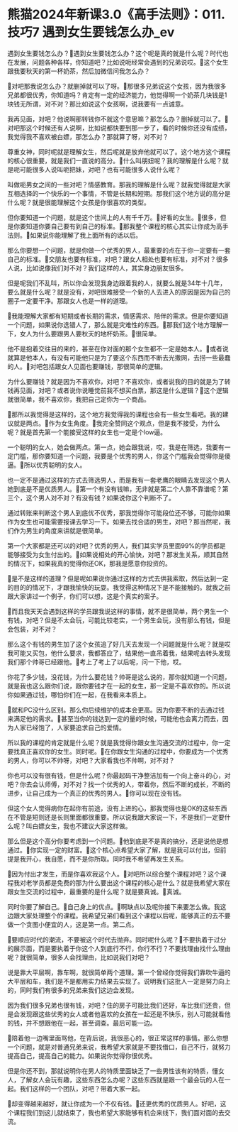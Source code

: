 # 熊猫2024年新课3.0《高手法则》：011.技巧7 遇到女生要钱怎么办_ev

遇到女生要钱怎么办？🎼遇到女生要钱怎么办？这个呢是真的就是什么呢？时代也在发展，问题各种各样，你知道吧？比如说呃经常会遇到的兄弟说哎。🎼这个女生跟我要秋天的第一杯奶茶，然后加微信问我怎么办？

🎼对吧那我说怎么办？就删掉就可以了呀。🎼那很多兄弟说这个女孩，因为我很多兄弟都很优秀，你知道吗？肯定有一定的经济能力，他觉得啊一个奶茶几块钱是1块钱无所谓，对不对？那比如说这个女孩啊，说我要有一点诚意。

我再见面，对吧？他说啊那转钱你不就这个意思嘛？那怎么办？删掉就可以了。🎼对吧那这个时候还有人说啊，比如说都快要到那一步了，看的时候你还没有成绩，我觉得我不喜欢被白嫖，那怎么办？那就算了呀，对不对？

尊重女神，同时呢就是理解女生，然后呢就是放弃他就可以了。这个地方这个课程的核心很重要，就是我们一直说的高分。🎼什么叫朋妞呢？我的理解是什么呢？就是呃可能很多人说叫呃把妹，对吧？也有可能很多人说什么呢？

叫做呃男女之间的一些对吧？情感教育。那我的理解是什么呢？就我觉得就是大家互相选择的一个快乐的一个事情，不管是长期和短期。那我们这个地方说的高分是什么呢？就是很能理解这个女孩是你很喜欢的类型。

但你要知道一个问题，就是这个世间上的人有千千万。🎼好看的女生。🎼很多，但是你要知道你要自己要有到自己的标准。🎼那我整个课程的核心其实让你成为高手法则。🎼如果说你能理解了我上面所有的话以后。

那么你要想一个问题，就是你做一个优秀的男人，最重要的点在于你一定要有一套自己的标准。🎼交朋友也要有标准，对吧？跟女人相处也要有标准，对不对？很多人说，比如说像我们对不对？我们这样的人，其实身边朋友很多。

但是呢我们不乱叫，所以你会发现我身边跟着我的人，就要么就是34年十几年，要么就是什么呢？就是没有，对吧很难接受一个新的人去进入的原因是因为自己的圈子一定要干净。那跟女人也是一样的道理。

🎼我能理解大家都有短期或者长期的需求，情感需求、陪伴的需求。但是你要知道一个问题，如果说你选错人了，那么就是灾难性的东西。🎼那我们这个地方理解一下，女人为什么要跟男人要秋天的地杯奶茶。🎼很简单。

他不是抱着交往目的来的，甚至在你对面的那个女生都不一定是她本人。🎼或者说就算是他本人，有没有可能他只是为了要这个东西而不断去光撒网，去捞一些最蠢的人。🎼对吧包括跟女人见面也要赚钱，那很简单的逻辑。

为什么要赚钱？就是因为不喜欢你，对吧？不喜欢你，或者说我的目的就是为了转钱再见面，对吧？或者说你说睡觉前我不想买白票，那这是什么逻辑？🎼这个逻辑就很简单，我不喜欢你，我把自己定你为一个商品。

🎼那所以我觉得是这样的，这个地方我觉得我的课程也会有一些女生看吧。我的建议就是两点。🎼作为女生角度。🎼我完全赞同这个观点，但是我不接受，为什么呢？就是首先第一个能接受这样的女生也一定是个low逼。

一个聪明的女人，她会做两点。第一点，她会跟我说，哎，我是在筛选，我要有一定门槛，那你要知道一个问题，我要是个优秀的男人，你这个门槛我会觉得你是傻逼。🎼所以优秀聪明的女人。

也一定不是通过这样的方式去筛选男人，而是我有一套老鹰的眼睛去发现这个男人她到底是不是优质男人。🎼第一个有没有钱嘛，无非就是第二个人靠不靠谱呢？第三个，这个男人对不对？有没有钱？如果说你这个判断不了。

通过转账来判断这个男人到底优不优秀，那我觉得你可能段位还不够，可能你如果作为女生也可能需要报课去学习一下。如果去找合适的男生，对吧？那当然呢，我们作为男生的角度来讲就是很简单。

第一个大家都是还可以的对吧？优秀的男人，我们其实学员里面99%的学员都是能够接受为女生付出的。🎼如果说相处的开心愉快，对吧？那发生关系，顺其自然的情况下，如果我真的觉得你还OK，那我是愿意你投资的。

🎼是不是这样的道理？但是呢如果说你通过这样的方式去供我索取，然后达到一定的目的的情况下，才跟我愉快的玩耍。我觉得这种情况下是不能接触的。就我之前跟大家讲过一个例子，你们可以想，这是个真实的案子。

🎼而且我天天会遇到这样的学员跟我说这样的事情，就不是很简单，两个男生一个有钱，对吧？但是不太会玩，可能比较老实，一个男生会玩，没有那么有钱，但是会包装，对不对？

那么这个有钱的男生加了这个女孩追了好几天去发现一个问题就是什么呢？就是哎我可能又买包，他什么要求，我都答应了，结果他一直吊着我，结果呢去转头发现我们那个帅哥已经跟他。🎼考上了考上了以后呢，问一下他，哎。

你花了多少钱，没花钱，为什么要花钱？帅哥是这么说的，那你就知道一个问题，就是我也这么跟你们说，跟你要钱才在一起的女生，那一定是不喜欢你的。所以说你如果通过钱，哪怕你们在一起，在我看来本质上。

🎼就和PC没什么区别。那么你后续维护的成本会更高。因为你要不断的去通过钱来满足他的需求。🎼甚至当你的钱达到一定的量的时候，可能他也会离力而去，因为人家已经饱了，人家要追求自己的爱情。

所以我的课程的肯定就是什么呢？就是我觉得你跟女生沟通交流的过程中，你一定要找真正喜欢你的女生。同时呢。🎼在你跟女生沟通的过程中，你要成为一个优秀的男人，你可以不帅呀，对吧？大家看我也不帅啊，对不对？

你也可以没有很有钱，但是什么呢？你最起码干净整洁加有一个向上奋斗的心，对吧？你去会认师傅，对不对？找一个优秀的人，带着你，然后不断的成长，不断的进步，让自己成为一个真正的优秀的男人。🎼你可以现在没有钱。

但这个女人觉得病你在起你有前途，没有上进的心，那我觉得也是OK的这些东西在不管是短则还是长则里面都很重要。所以说我跟大家说一下，不是我们一定要什么呢？叫白嫖女生，我也不建议大家这样做。

那么但是这个高分你要考虑到一个问题。🎼他到底是不是真的搞分，还是说他是想通过。🎼你实现一定的财富。🎼这个核心点希望大家了解，就是我可以付出，但前提是我开心，我自愿，而不是你所取。同时我不希望再发生关系。

🎼因为付出才发生，而是你喜欢我这个人。🎼对吧所以综合整个课程对吧？这个课程我对老学员都是免费的那为什么要出这个课程的核心是什么？就是我希望大家在跟女生交流的过程中，最重要的是什么呢？就是要真诚。🎼真诚。

同时你要了解自己。🎼自己身上的优点。🎼啊缺点以及呢你接下来要怎么做。我这边跟大家处理整个的课程。我希望兄弟们看到这个课程以后呢，能够真正的去不要做一个贪图小便宜的人，这是第一点。第二点。

🎼要顺应时代的潮流，不要被这个时代去抛弃。同时呢什么呢？🎼不要执着于过分的展示面，而是要执着于你这个人到底行不行，你行不行？不要找理由找什么理由呢？就很简单，很多人会找理由，比如说我们对吧？

说是靠大平层啊，靠车啊，就很简单两个道理。第一个曾经你觉得我们靠吹牛逼的大平层和车，我们是不是都用实力结果去实现了。说明我们这批人一定是努力向上的，同时我们有很多的兄弟来我们这边会发现。

因为我们很多兄弟也很有钱，对吧？住的房子可能比我们还好，车比我们还贵，但是会发现跟这些优秀的女人或者他喜欢的女孩在一起还是不快乐，别人可能就看他的钱，并不想跟他在一起，甚至调查。最后可能一边。

🎼陪着他一边嘴里面骂他，在背后说，我很恶心的，很正常这样的事情。那么你想一个问题，就是对普通兄弟来说，我希望大家就是不要找借口，自己不行，就努力提高自己，提高自己的能力。如果说你觉得你很优秀。

但是你还不到，那就说明你在男人的特质里面缺乏了一些男性该有的特质，懂女人，了解女人会玩有趣，这些东西怎么办呢？这些东西就是跟一个最会玩的人在一起。我们这样的一个团队，对吧？带着大家一起。

🎼却变得越来越好，就让你成为一个不仅有钱。🎼还更优秀的优质男人。好吧，这个课程我们到这儿就结束了，我也希望大家能够有机会来线下，我们面对面的去交流。

